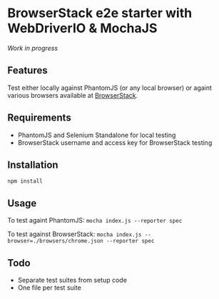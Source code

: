 BrowserStack e2e starter with WebDriverIO & MochaJS
===================================================

*Work in progress*


Features
--------
Test either locally against PhantomJS (or any local browser) or againt various browsers available at [BrowserStack](http://browserstack.com).


Requirements
------------
- PhantomJS and Selenium Standalone for local testing
- BrowserStack username and access key for BrowserStack testing


Installation
------------
`npm install`

Usage
-----
To test againt PhantomJS:
`mocha index.js --reporter spec`

To test against BrowserStack:
`mocha index.js --browser=./browsers/chrome.json --reporter spec`



Todo
----
- Separate test suites from setup code
- One file per test suite
